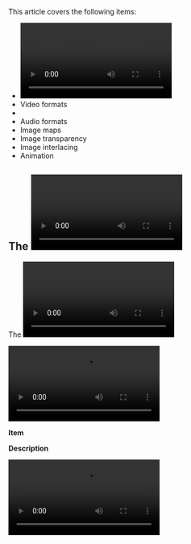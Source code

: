 This article covers the following items:

-   <video> element
-   Video formats
-   <audio> element
-   Audio formats
-   Image maps
-   Image transparency
-   Image interlacing
-   Animation

## The <video> element

The <video> element was introduced with HTML5 and is used to add video to a webpage. Below is an example of the <video> element:

<video controls>

<source src="video.mp4" type="video/mp4">

<source src="video.webm" type="video/webm">

<source src="video.ogg" type="video/ogg">

Your browser does not support the HTML5 video element.

</video>

**Item**

**Description**

<video>

HTML5 element used to insert video onto a webpage

<source>

Element used to specify a media resource

controls

Attribute that allows the user to play, pause, and adjust audio settings

src

Attribute used within the <source> tag to specify the media file

type

Attribute used within the <source> tag to specify the type of video (mp4, webm, ogg)

Visit W3Schools to [practice using the <video> element](https://www.w3schools.com/html/html5_video.asp). What other attributes can you include within the <video> tag?

### Video file formats

**The <video> element supports three file formats: MP4, WebM, and Ogg.**

Modern major browsers support these file formats, except Safari. Safari does not support Ogg.

The MP4 video format (MPEG 4 files) is widely used. Popular video sites such as YouTube have every video available in the MP4 video format. MP4 often uses the H.264 video codec, which is native to most browsers that support HTML5. This codec uses far less processor and battery power because it does not require a plug-in.

H.265 is a potential successor to the H.264 codec. It can potentially offer almost double the data compression of H.264 without any loss to video quality. It also supports up to 8K resolutions (8192×4320). Although 4K video is not a standard that is widely used, H.265 is positioned to be the codec of choice should that change. A great deal of systems do not support the H.265 codec, so it is advisable that any content deployed using it also be offered with more conventional codecs. The WebM and Ogg video formats are also used. The WebM video format often uses the VP8 codec. VP8 is an open video compression format owned by Google. Ogg uses the Theora format for HTML5 video, which is a free video compression format that can be distributed without licensing fees.

WebM is a free, open-source alternative to the MP4 video format. It uses the .WEBM file name extension and is part of the Alliance for Open Media. Their development is sponsored by Google. The WebM format uses separate codecs for audio and video encoding. WebM uses VP9 as its video coding format and opus as its audio coding format. Both of these coding formats effectively compete with, and sometimes outperform their proprietary competition. This makes WebM a widely used, efficient video file format. YouTube, the world's largest video site, encodes all of its videos into WebMs due to the format's efficiency and quality.

To ensure all browsers and devices can access your video, you should format your video to these three formats and identify them in the <source> element. If that is not possible, then choose one, such as the MP4 format, as the default format.

## The <audio> element

The <audio> element was introduced with HTML5 and is used to add audio to a webpage. Below is an example of the <audio> element:

<audio controls>

<source src="audio.mp3" type="audio/mp3">

<source src="audio.wav" type="audio/wav">

<source src="audio.ogg" type="audio/ogg">

Your browser does not support the HTML5 audio element.

</audio>

<audio>

HTML5 element used to insert audio onto a webpage

<source>

Element used to specify a media resource

controls

Attribute that allows the user to play, pause, and adjust audio settings

src

Attribute used within the <source> tag to specify the media file

type

Attribute used within the <source> tag to specify the type of audio (mp3, wav, ogg)

Visit W3Schools to [practice using the <audio> element](https://www.w3schools.com/html/html5_audio.asp). What other attributes can you include within the <audio> tag?

### Audio File Formats

**The <audio> element supports three file formats: MP3, WAV, and Ogg.**

Modern major browsers support these file formats, except Safari. Safari does not support Ogg.

## The <iframe> Element

**The <iframe> element is used to embed a document hosted on another domain**, such as YouTube or Google Maps. An iframe is displays a web page within a web page.

Examples:

               **YouTube**:

<iframe width="560" height="315" src="https://www.youtube.com/embed/UB1O30fR-EE" title="YouTube video player" frameborder="0" allow="accelerometer; autoplay; clipboard-write; encrypted-media; gyroscope; picture-in-picture" allowfullscreen></iframe>

**Google Maps**:

<iframe src="https://www.google.com/maps/embed?pb=!1m18!1m12!1m3!1d3025.502337165393!2d-111.87213558428806!3d40.68493304720729!2m3!1f0!2f0!3f0!3m2!1i1024!2i768!4f13.1!3m3!1m2!1s0x87528a6e0a6f5605%3A0  
x6387fef1611b1ea2!2sWestern%20Governors%20University!5e0!3m2!1sen!2sus!4v1632752017761!5m2!1sen!2sus" width="600" height="450" style="border:0;" allowfullscreen="" loading="lazy"></iframe>

**w3Schools**:

<iframe src="https://www.w3schools.com" height="500" width="800" title="Iframe Example"></iframe>

The width and height attributes specify, in pixels, the size of the <iframe> element. The _src_ attribute is the address for the document you are looking to embed. Enclosing text between the <iframe> tags is a best practice, as this text will display in any browsers that do not support it. This should be infrequent, however, since all major browsers support the <iframe> element.

Visit W3Schools to [practice using the <iframe> element](https://www.w3schools.com/html/html_iframe.asp).

## Graphics

Two types of graphical images are used within Webpages:

1.  **Vector** — graphics that use mathematical coordinates with lines, curves, and shapes to create images and specify colors. Vector graphics can be created using various software tools, such as Adobe Illustrator. Vector graphics are generally small in file size. Vector graphics are scalable, which means they keep their image quality when enlarged or shrunk.
2.  **Bitmap** — graphics that use small dots (usually thousands) to create images and specify colors. Each dot is mapped to bits stored in a computer's memory. Bitmaps are also called raster graphics, and they include the JPEG, GIF and PNG formats. Digitized photographs are the most common type of bitmap seen on the Web. Bitmap images can be created using software tools such as Microsoft Paint. Making bitmap images more detailed can create large file sizes. Removing pixels and compressing files will decrease file size but will also reduce image quality.

### Image Transparency

An image that supports transparency provides the visual effect of blending into the background of your Webpage. When used, the page background simply shows through the transparent part of the image file. Most developers use image transparency to remove the blank image background, so it appears to float on the page. However, you can make any element of an image transparent, not just its background.

**The only Web-ready image file formats that support transparency are GIF, PNG and SVG. The JPEG, BMP and TIFF formats do not support transparency on the Web.**

Here is an [example of an image with and without transparency](https://looka.com/blog/transparent-logo/).

### Image Interlacing

Interlacing is a technique that allows an image to progressively display in a browser as it downloads. The image will appear in stages over the period of downloading time. This action makes your pages more accessible to users with slower Internet connections. This was important during the days of dial-up, but not widely seen with today’s broadband Internet connections.

Standard image formats are read from top to bottom. The top of a non-interlaced image will appear after the browser has read 50 percent of the image. The bottom half will render sometime later.

By contrast, an interlaced image appears to fade in as it renders in the browser because it is interpreted differently. An interlaced image is repeatedly scanned from left to right**. The first pass will render roughly 13 percent of the entire image. The second pass delivers 25 percent, and then continues in 25-percent increments until the image renders completely. During this process, the full image will at first appear fuzzy, but will continuously sharpen.**

The only **Web-ready image file formats that support interlacing are GIF and PNG**. Both GIF formats, 87a and 89a, support interlacing. You can create an interlaced image by configuring an image file in a graphics-editing application and saving it as a compatible file type.

### Animation

The only Web-ready image file formats that support animation are GIF, PNG and MNG. Programs such as the Alchemy Mindworks GIF Construction Set allow you to incorporate several images into one file.

Flash Animation was once widely used in websites. Flash was created by Adobe and used macros to manipulate vector-based graphics to create animation. It was a type of proprietary software. Support for Flash ended December 2020.

### Scalable Vector Graphcs (SVG)

Scalable Vector Graphics (SVG) is a W3C-recommended language developed by various vendors, including Adobe, Microsoft and Sun. SVG uses XML to describe graphics and graphical applications. SVG allows you to create cross-platform animated movies. Not all SVG images are animated, but this application is common because SVG offers comprehensive animation support. Unlike Flash, SVG is an open standard. However, it provides similar features in addition to animation, including:

-   **Compression** — The compression algorithms available in SVG allow you to create high-quality images and movies that are smaller in file size than other formats. SVG images have more efficient compression than JPG or GIF images.
-   **Searchable text** — Text within SVG images can be indexed and searched.
-   **Zooming** — You can zoom in on portions of an image without losing image quality. SVG supports other technologies, including JPEG, GIF and Java. As with Flash, a browser must be updated with a plug-in to render SVG data, but all major vendors incorporate support for SVG. To learn more about SVG, visit _[www.w3.org/Graphics/SVG](http://www.w3.org/Graphics/SVG)_.

Check out [snapsvg.io/demos](http://snapsvg.io/demos/) for some great examples of SVG and JavaScript in action.

### Image Layers

When you design an image, each individual component of the image can be created on its own layer, thus allowing that component to be manipulated independently of the entire image. A series of layers will compose an entire image, and an image can have as many layers as necessary.

However, although layers are supported in the PNG file format, they are not supported by GIF or JPG formats. This means that when the image is finalized, it must be flattened into a single layer to be exported to those formats, and then the layers can no longer be manipulated. If you maintain a copy of the original layered version of the image, you can make changes easily, and other versions of the image can be exported when necessary.

## Image Map (Hot Spot)

An image map is an image that includes hyperlinks within specific areas of the image. These linked areas, or hot spots, are defined by a set of coordinates.

The following tags are used to create a hot spot: <img>, <map>, and <area>. See example below.

<img src="imagemap.gif" usemap="#mapname">

<map name="mapname">

<area shape="shape" coords="coordinates" href="url" alt="description">

<area shape="shape" coords="coordinates" href="url" alt="description">

<area shape="shape" coords="coordinates" href="url" alt="description">

</map>

Visit W3schools.com for an example and to [practice creating an image map](https://www.w3schools.com/html/html_images_imagemap.asp).

### Possible hot spot shapes

-   **rect**: used to create a rectangular area
-   **circle**: used to create a circular area
-   **poly**: used to create a polygonal area
-   **default**: used to define the entire area